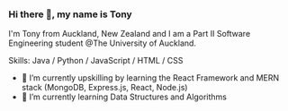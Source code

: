 ### Hi there 👋, my name is Tony
I'm Tony from Auckland, New Zealand and I am a Part II Software Engineering student @The University of Auckland. 

Skills: Java / Python / JavaScript / HTML / CSS

- 🔭 I’m currently upskilling by learning the React Framework and MERN stack (MongoDB, Express.js, React, Node.js)
- 🌱 I’m currently learning Data Structures and Algorithms
